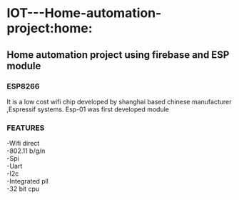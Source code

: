# IOT---Home-automation-project:home:
## Home automation project using firebase and ESP module

### ESP8266
It is a low cost wifi chip developed by shanghai based chinese manufacturer ,Espressif systems.
Esp-01 was first  developed module

### FEATURES
-Wifi direct\
-802.11 b/g/n\
-Spi\
-Uart\
-I2c\
-Integrated pll\
-32 bit cpu


